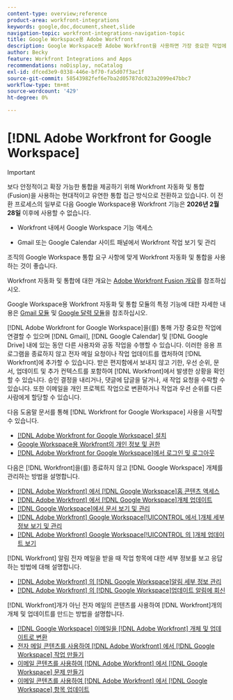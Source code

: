 ```yaml
---
content-type: overview;reference
product-area: workfront-integrations
keywords: google,doc,document,sheet,slide
navigation-topic: workfront-integrations-navigation-topic
title: Google Workspace용 Adobe Workfront
description: Google Workspace용 Adobe Workfront을 사용하면 가장 중요한 작업에 연결할 수 있으며 Gmail, Google Calendar 및 Google 드라이브 내에서 다른 사용자와 공동 작업을 수행할 수 있습니다. 이러한 애플리케이션을 종료하지 않고 이메일 요청 또는 작업 업데이트를 캡처하여 Workfront에 추가할 수 있습니다. 기한, 우선 순위, 문서, 업데이트 및 추가 컨텍스트 등 Workfront에서 일어나고 있는 일을 상자에 입력하지 않고도 확인할 수 있습니다. 승인 결정을 내리거나, 댓글에 답글을 달거나, 새 작업 요청을 수락할 수 있습니다. 또한 이메일을 개인 프로젝트 작업으로 변환하거나 작업과 우선 순위를 다른 사람에게 할당할 수 있습니다.
author: Becky
feature: Workfront Integrations and Apps
recommendations: noDisplay, noCatalog
exl-id: dfced3e9-0338-446e-bf70-fa5d07f3ac1f
source-git-commit: 58543982fef6e7ba2d05787dc023a2099e47bbc7
workflow-type: tm+mt
source-wordcount: '429'
ht-degree: 0%

---
```


# [!DNL Adobe Workfront for Google Workspace]

>[!IMPORTANT]
>
>보다 안정적이고 확장 가능한 통합을 제공하기 위해 Workfront 자동화 및 통합(Fusion)을 사용하는 현대적이고 유연한 통합 접근 방식으로 전환하고 있습니다. 이 전환 프로세스의 일부로 다음 Google Workspace용 Workfront 기능은 **2026년 2월 28일** 이후에 사용할 수 없습니다.
>
>* Workfront 내에서 Google Workspace 기능 액세스
>
>* Gmail 또는 Google Calendar 사이트 패널에서 Workfront 작업 보기 및 관리
>
>조직의 Google Workspace 통합 요구 사항에 맞게 Workfront 자동화 및 통합을 사용하는 것이 좋습니다.
>
>Workfront 자동화 및 통합에 대한 개요는 [Adobe Workfront Fusion 개요](https://experienceleague.adobe.com/en/docs/workfront-fusion/using/get-started-with-fusion/understand-workfront-fusion/workfront-fusion-overview)를 참조하십시오.
>
>Google Workspace용 Workfront 자동화 및 통합 모듈의 특정 기능에 대한 자세한 내용은 [Gmail 모듈](https://experienceleague.adobe.com/en/docs/workfront-fusion/using/references/apps-and-their-modules/third-party-app-connectors/gmail-modules) 및 [Google 달력 모듈](https://experienceleague.adobe.com/en/docs/workfront-fusion/using/references/apps-and-their-modules/third-party-app-connectors/google-calendar-modules)을 참조하십시오.

[!DNL Adobe Workfront for Google Workspace]을(를) 통해 가장 중요한 작업에 연결할 수 있으며 [!DNL Gmail], [!DNL Google Calendar] 및 [!DNL Google Drive] 내에 있는 동안 다른 사용자와 공동 작업을 수행할 수 있습니다. 이러한 응용 프로그램을 종료하지 않고 전자 메일 요청이나 작업 업데이트를 캡처하여 [!DNL Workfront]에 추가할 수 있습니다. 받은 편지함에서 보내지 않고 기한, 우선 순위, 문서, 업데이트 및 추가 컨텍스트를 포함하여 [!DNL Workfront]에서 발생한 상황을 확인할 수 있습니다. 승인 결정을 내리거나, 댓글에 답글을 달거나, 새 작업 요청을 수락할 수 있습니다. 또한 이메일을 개인 프로젝트 작업으로 변환하거나 작업과 우선 순위를 다른 사람에게 할당할 수 있습니다.

다음 도움말 문서를 통해 [!DNL Workfront for Google Workspace] 사용을 시작할 수 있습니다.

* [ [!DNL Adobe Workfront for Google Workspace] 설치](../../workfront-integrations-and-apps/workfront-for-g-suite/install-workfront-for-gsuite.md)
* [Google Workspace용 Workfront의 개인 정보 및 권한](../../workfront-integrations-and-apps/workfront-for-g-suite/privacy-and-permissions-in-g-suite.md)
* [ [!DNL Adobe Workfront for Google Workspace]에서 로그인 및 로그아웃](../../workfront-integrations-and-apps/workfront-for-g-suite/log-in-and-out-wf-for-gsuite.md)

다음은 [!DNL Workfront]을(를) 종료하지 않고 [!DNL Google Workspace] 개체를 관리하는 방법을 설명합니다.

* [ [!DNL Adobe Workfront] 에서  [!DNL Google Workspace]홈 콘텐츠 액세스](../../workfront-integrations-and-apps/workfront-for-g-suite/access-wf-home-content-from-g-suite.md)
* [ [!DNL Adobe Workfront] 에서  [!DNL Google Workspace]개체 업데이트](../../workfront-integrations-and-apps/workfront-for-g-suite/update-a-workfront-object-in-gsuite.md)
* [ [!DNL Google Workspace]에서 문서 보기 및 관리](../../workfront-integrations-and-apps/workfront-for-g-suite/view-and-manage-documents-in-gsuite.md)
* [ [!DNL Adobe Workfront] Google Workspace[!UICONTROL 에서 &#x200B;]개체 세부 정보 보기 및 관리](../../workfront-integrations-and-apps/workfront-for-g-suite/view-manage-work-item-details-in-gsuite.md)
* [ [!DNL Adobe Workfront] Google Workspace[!UICONTROL 의 &#x200B;]개체 업데이트 보기](../../workfront-integrations-and-apps/workfront-for-g-suite/view-object-updates-in-gsuite.md)

[!DNL Workfront] 알림 전자 메일을 받을 때 작업 항목에 대한 세부 정보를 보고 응답하는 방법에 대해 설명합니다.

* [ [!DNL Adobe Workfront] 의  [!DNL Google Workspace]알림 세부 정보 관리](../../workfront-integrations-and-apps/workfront-for-g-suite/manage-wf-email-notification-details-in-gsuite.md)
* [ [!DNL Adobe Workfront] 의  [!DNL Google Workspace]업데이트 알림에 회신](../../workfront-integrations-and-apps/workfront-for-g-suite/reply-to-wf-update-notification-from-gsuite.md)

[!DNL Workfront]개가 아닌 전자 메일의 콘텐츠를 사용하여 [!DNL Workfront]개의 개체 및 업데이트를 만드는 방법을 설명합니다.

* [ [!DNL Google Workspace] 이메일을  [!DNL Adobe Workfront] 개체 및 업데이트로 변환](../../workfront-integrations-and-apps/workfront-for-g-suite/turn-gsuite-emails-into-wf-objects-and-updates.md)
* [전자 메일 콘텐츠를 사용하여  [!DNL Adobe Workfront] 에서  [!DNL Google Workspace] 작업 만들기](../../workfront-integrations-and-apps/workfront-for-g-suite/create-wf-task-in-gsuite-using-email-content.md)
* [이메일 콘텐츠를 사용하여  [!DNL Adobe Workfront] 에서  [!DNL Google Workspace] 문제 만들기](../../workfront-integrations-and-apps/workfront-for-g-suite/create-wf-issue-in-g-suite-using-email-content.md)
* [이메일 콘텐츠를 사용하여  [!DNL Adobe Workfront] 에서  [!DNL Google Workspace] 항목 업데이트](../../workfront-integrations-and-apps/workfront-for-g-suite/update-wf-item-using-email-content.md)
